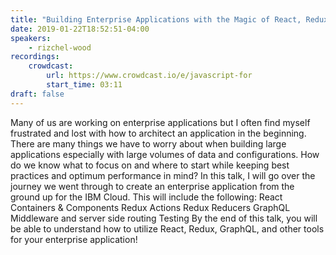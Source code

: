 ```yaml
---
title: "Building Enterprise Applications with the Magic of React, Redux, and GraphQL"
date: 2019-01-22T18:52:51-04:00
speakers:
    - rizchel-wood
recordings:
    crowdcast:
        url: https://www.crowdcast.io/e/javascript-for
        start_time: 03:11
draft: false
---
```


Many of us are working on enterprise applications but I often find myself frustrated and lost with how to architect an application in the beginning. There are many things we have to worry about when building large applications especially with large volumes of data and configurations. How do we know what to focus on and where to start while keeping best practices and optimum performance in mind? In this talk, I will go over the journey we went through to create an enterprise application from the ground up for the IBM Cloud. This will include the following: React Containers & Components Redux Actions Redux Reducers GraphQL Middleware and server side routing Testing By the end of this talk, you will be able to understand how to utilize React, Redux, GraphQL, and other tools for your enterprise application!